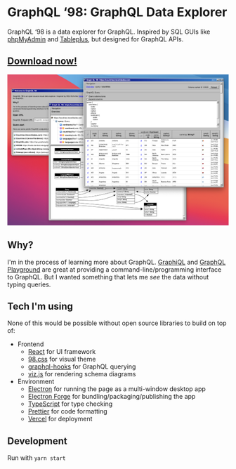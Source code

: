 # GraphQL ‘98: GraphQL Data Explorer

GraphQL ‘98 is a data explorer for GraphQL. Inspired by
SQL GUIs like [phpMyAdmin](https://www.phpmyadmin.net) and
[Tableplus](https://tableplus.com), but designed for GraphQL APIs.

## [Download now!](https://github.com/marcello3d/graphql-98/releases/latest)

![Screenshot of app](images/screenshot.jpg)

## Why?

I'm in the process of learning more about GraphQL.
[GraphiQL](https://github.com/graphql/graphiql) and
[GraphQL Playground](https://github.com/prisma-labs/graphql-playground)
are great at providing a command-line/programming interface to GraphQL.
But I wanted something that lets me _see_ the data without typing
queries.

## Tech I'm using

None of this would be possible without open source libraries to build on top of:

- Frontend
  - [React](https://reactjs.org) for UI framework
  - [98.css](https://jdan.github.io/98.css/) for visual theme
  - [graphql-hooks](https://github.com/nearform/graphql-hooks) for GraphQL querying
  - [viz.js](https://github.com/mdaines/viz.js) for rendering schema diagrams
- Environment
  - [Electron](https://electronjs.org) for running the page as a multi-window desktop app
  - [Electron Forge](https://www.electronforge.io) for bundling/packaging/publishing the app
  - [TypeScript](https://www.typescriptlang.org) for type checking
  - [Prettier](https://prettier.io) for code formatting
  - [Vercel](http://vercel.com/) for deployment

## Development

Run with `yarn start`
